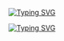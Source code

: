 <div align="center">



[![Typing SVG](https://images-wixmp-ed30a86b8c4ca887773594c2.wixmp.com/f/bd7aab99-6e4d-4cec-883a-382eda4f028f/dirl5y0-937e9e1c-643b-495f-992b-dbe2758685c1.png/v1/fill/w_1192,h_670,q_70,strp/python_by_astarnamedthesun_dirl5y0-pre.jpg?token=eyJ0eXAiOiJKV1QiLCJhbGciOiJIUzI1NiJ9.eyJzdWIiOiJ1cm46YXBwOjdlMGQxODg5ODIyNjQzNzNhNWYwZDQxNWVhMGQyNmUwIiwiaXNzIjoidXJuOmFwcDo3ZTBkMTg4OTgyMjY0MzczYTVmMGQ0MTVlYTBkMjZlMCIsIm9iaiI6W1t7ImhlaWdodCI6Ijw9MTA4MCIsInBhdGgiOiJcL2ZcL2JkN2FhYjk5LTZlNGQtNGNlYy04ODNhLTM4MmVkYTRmMDI4ZlwvZGlybDV5MC05MzdlOWUxYy02NDNiLTQ5NWYtOTkyYi1kYmUyNzU4Njg1YzEucG5nIiwid2lkdGgiOiI8PTE5MjAifV1dLCJhdWQiOlsidXJuOnNlcnZpY2U6aW1hZ2Uub3BlcmF0aW9ucyJdfQ.FTN_csDSTz3We9d4SLAe2CN2xINP3djk5SGxcj8TGs0)](https://git.io/typing-svg)


[![Typing SVG](https://media.tenor.com/zXMGPq0piPkAAAAM/engine-engineer.gif)](https://git.io/typing-svg)

</div>



<div align="center">
